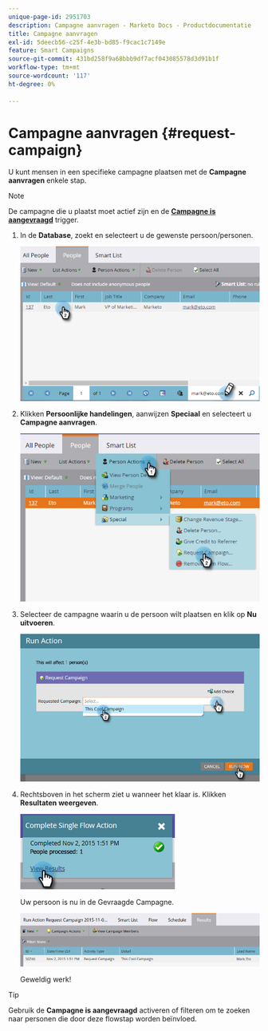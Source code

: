```yaml
---
unique-page-id: 2951703
description: Campagne aanvragen - Marketo Docs - Productdocumentatie
title: Campagne aanvragen
exl-id: 5deecb56-c25f-4e3b-bd85-f9cac1c7149e
feature: Smart Campaigns
source-git-commit: 431bd258f9a68bbb9df7acf043085578d3d91b1f
workflow-type: tm+mt
source-wordcount: '117'
ht-degree: 0%

---
```


# Campagne aanvragen {#request-campaign}

U kunt mensen in een specifieke campagne plaatsen met de **Campagne aanvragen** enkele stap.

>[!NOTE]
>
>De campagne die u plaatst moet actief zijn en de **[Campagne is aangevraagd](/help/marketo/product-docs/core-marketo-concepts/smart-campaigns/using-smart-campaigns/setting-up-a-trigger-smart-campaign-for-sales-using-campaign-is-requested.md)** trigger.

1. In de **Database**, zoekt en selecteert u de gewenste persoon/personen.

   ![](assets/one-5.png)

1. Klikken **Persoonlijke handelingen**, aanwijzen **Speciaal** en selecteert u **Campagne aanvragen**.

   ![](assets/two-5.png)

1. Selecteer de campagne waarin u de persoon wilt plaatsen en klik op **Nu uitvoeren**.

   ![](assets/three-4.png)

1. Rechtsboven in het scherm ziet u wanneer het klaar is. Klikken **Resultaten weergeven**.

   ![](assets/four-4.png)

   Uw persoon is nu in de Gevraagde Campagne.

   ![](assets/five-1.png)

   Geweldig werk!

>[!TIP]
>
>Gebruik de **Campagne is aangevraagd** activeren of filteren om te zoeken naar personen die door deze flowstap worden beïnvloed.
